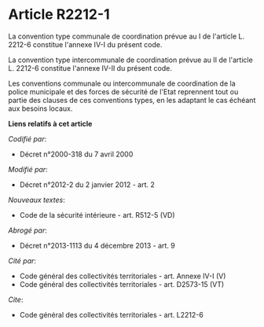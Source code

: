 # Article R2212-1

La convention type communale de coordination prévue au I de l'article L. 2212-6 constitue l'annexe IV-I du présent code. 

La convention type intercommunale de coordination prévue au II de l'article L. 2212-6 constitue l'annexe IV-II du présent
code. 

Les conventions communale ou intercommunale de coordination de la police municipale et des forces de sécurité de l'Etat
reprennent tout ou partie des clauses de ces conventions types, en les adaptant le cas échéant aux besoins locaux.

**Liens relatifs à cet article**

_Codifié par_:

  - Décret n°2000-318 du 7 avril 2000

_Modifié par_:

  - Décret n°2012-2 du 2 janvier 2012 - art. 2

_Nouveaux textes_:

  - Code de la sécurité intérieure - art. R512-5 (VD)

_Abrogé par_:

  - Décret n°2013-1113 du 4 décembre 2013 - art. 9

_Cité par_:

  - Code général des collectivités territoriales - art. Annexe IV-I (V)
  - Code général des collectivités territoriales - art. D2573-15 (VT)

_Cite_:

  - Code général des collectivités territoriales - art. L2212-6
